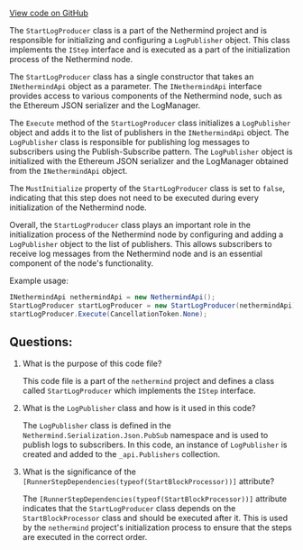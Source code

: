 [View code on GitHub](https://github.com/nethermindeth/nethermind/Nethermind.Init/Steps/StartLogProducer.cs)

The `StartLogProducer` class is a part of the Nethermind project and is responsible for initializing and configuring a `LogPublisher` object. This class implements the `IStep` interface and is executed as a part of the initialization process of the Nethermind node. 

The `StartLogProducer` class has a single constructor that takes an `INethermindApi` object as a parameter. The `INethermindApi` interface provides access to various components of the Nethermind node, such as the Ethereum JSON serializer and the LogManager. 

The `Execute` method of the `StartLogProducer` class initializes a `LogPublisher` object and adds it to the list of publishers in the `INethermindApi` object. The `LogPublisher` class is responsible for publishing log messages to subscribers using the Publish-Subscribe pattern. The `LogPublisher` object is initialized with the Ethereum JSON serializer and the LogManager obtained from the `INethermindApi` object. 

The `MustInitialize` property of the `StartLogProducer` class is set to `false`, indicating that this step does not need to be executed during every initialization of the Nethermind node. 

Overall, the `StartLogProducer` class plays an important role in the initialization process of the Nethermind node by configuring and adding a `LogPublisher` object to the list of publishers. This allows subscribers to receive log messages from the Nethermind node and is an essential component of the node's functionality. 

Example usage:

```csharp
INethermindApi nethermindApi = new NethermindApi();
StartLogProducer startLogProducer = new StartLogProducer(nethermindApi);
startLogProducer.Execute(CancellationToken.None);
```
## Questions: 
 1. What is the purpose of this code file?
    
    This code file is a part of the `nethermind` project and defines a class called `StartLogProducer` which implements the `IStep` interface.

2. What is the `LogPublisher` class and how is it used in this code?
    
    The `LogPublisher` class is defined in the `Nethermind.Serialization.Json.PubSub` namespace and is used to publish logs to subscribers. In this code, an instance of `LogPublisher` is created and added to the `_api.Publishers` collection.

3. What is the significance of the `[RunnerStepDependencies(typeof(StartBlockProcessor))]` attribute?
    
    The `[RunnerStepDependencies(typeof(StartBlockProcessor))]` attribute indicates that the `StartLogProducer` class depends on the `StartBlockProcessor` class and should be executed after it. This is used by the `nethermind` project's initialization process to ensure that the steps are executed in the correct order.
